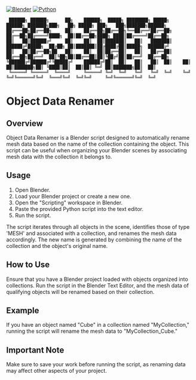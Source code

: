 [![Blender](https://img.shields.io/badge/Blender-3.6-orange.svg)](https://www.blender.org/download/releases/4-0/)
[![Python](https://img.shields.io/badge/Python-3.10.13-blue.svg)](https://www.python.org/downloads/release/python-31013/)
```
 ██████╗ ██████╗      ██╗    ██████╗  █████╗ ████████╗ █████╗     ██████╗ ███████╗███╗   ██╗ █████╗ ███╗   ███╗███████╗██████╗ 
██╔═══██╗██╔══██╗     ██║    ██╔══██╗██╔══██╗╚══██╔══╝██╔══██╗    ██╔══██╗██╔════╝████╗  ██║██╔══██╗████╗ ████║██╔════╝██╔══██╗
██║   ██║██████╔╝     ██║    ██║  ██║███████║   ██║   ███████║    ██████╔╝█████╗  ██╔██╗ ██║███████║██╔████╔██║█████╗  ██████╔╝
██║   ██║██╔══██╗██   ██║    ██║  ██║██╔══██║   ██║   ██╔══██║    ██╔══██╗██╔══╝  ██║╚██╗██║██╔══██║██║╚██╔╝██║██╔══╝  ██╔══██╗
╚██████╔╝██████╔╝╚█████╔╝    ██████╔╝██║  ██║   ██║   ██║  ██║    ██║  ██║███████╗██║ ╚████║██║  ██║██║ ╚═╝ ██║███████╗██║  ██║
 ╚═════╝ ╚═════╝  ╚════╝     ╚═════╝ ╚═╝  ╚═╝   ╚═╝   ╚═╝  ╚═╝    ╚═╝  ╚═╝╚══════╝╚═╝  ╚═══╝╚═╝  ╚═╝╚═╝     ╚═╝╚══════╝╚═╝  ╚═╝
```

# Object Data Renamer

## Overview

Object Data Renamer is a Blender script designed to automatically rename mesh data based on the name of the collection containing the object. This script can be useful when organizing your Blender scenes by associating mesh data with the collection it belongs to.

## Usage

1. Open Blender.
2. Load your Blender project or create a new one.
3. Open the "Scripting" workspace in Blender.
4. Paste the provided Python script into the text editor.
5. Run the script.

The script iterates through all objects in the scene, identifies those of type 'MESH' and associated with a collection, and renames the mesh data accordingly. The new name is generated by combining the name of the collection and the object's original name.

## How to Use

Ensure that you have a Blender project loaded with objects organized into collections. Run the script in the Blender Text Editor, and the mesh data of qualifying objects will be renamed based on their collection.

## Example

If you have an object named "Cube" in a collection named "MyCollection," running the script will rename the mesh data to "MyCollection_Cube."

## Important Note

Make sure to save your work before running the script, as renaming data may affect other aspects of your project.

